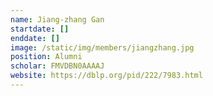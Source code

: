 ```yaml
---
name: Jiang-zhang Gan
startdate: []
enddate: []
image: /static/img/members/jiangzhang.jpg
position: Alumni
scholar: FMVDBN0AAAAJ
website: https://dblp.org/pid/222/7983.html
---
```

